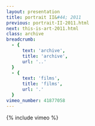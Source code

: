 ```yaml
---
layout: presentation
title: portrait II&#44; 2011
previous: portrait-II-2011.html
next: this-is-art-2011.html
class: archive
breadcrumb:
  - {
      text: 'archive',
      title: 'archive',
      url: '..'
  }
  - {
      text: 'films',
      title: 'films',
      url: '.'
  }
vimeo_number: 41877058
---
```


{% include vimeo %}
